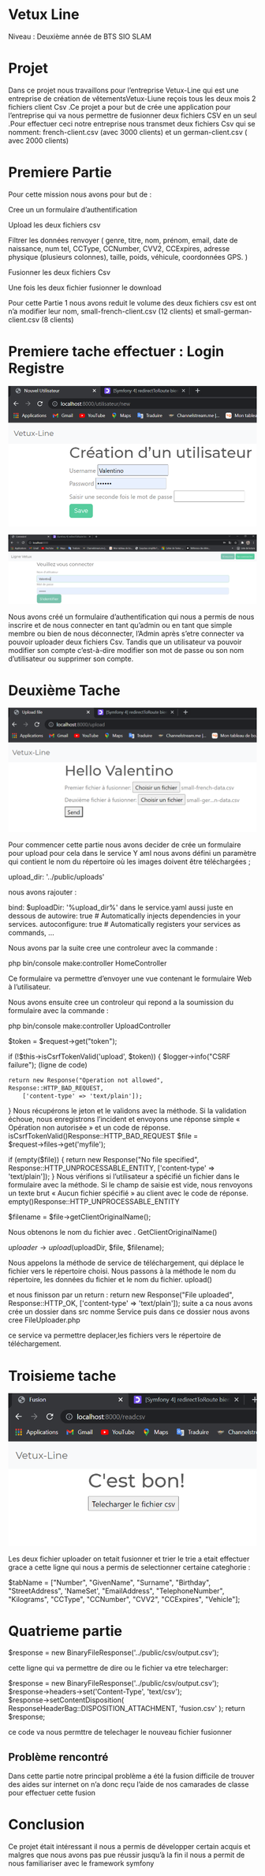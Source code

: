 <h1>Vetux Line</h1> 

Niveau : Deuxième année de BTS SIO SLAM

<h1>Projet</h1> Dans ce projet nous travaillons pour l’entreprise Vetux-Line qui est une entreprise de création de vêtementsVetux-Liune reçois tous les deux mois 2 fichiers client Csv .Ce projet a pour but de crée une application pour l’entreprise qui va nous permettre de fusionner deux fichiers CSV en un seul .Pour effectuer ceci notre entreprise nous transmet deux fichiers Csv qui se nomment: french-client.csv (avec 3000 clients) et un german-client.csv ( avec 2000 clients)

<h1>Premiere Partie </h1> Pour cette mission nous avons pour but de :

Cree un un formulaire d’authentification

Upload les deux fichiers csv

Filtrer les données renvoyer ( genre, titre, nom, prénom, email, date de naissance, num tel, CCType, CCNumber, CVV2, CCExpires, adresse physique (plusieurs colonnes), taille, poids, véhicule, coordonnées GPS. )

Fusionner les deux fichiers Csv

Une fois les deux fichier fusionner le download

Pour cette Partie 1 nous avons reduit le volume des deux fichiers csv est ont n’a modifier leur nom, small-french-client.csv (12 clients) et small-german-client.csv (8 clients)

<h1>Premiere tache effectuer : Login Registre</h1>

![](img/img1.PNG)

![](img/img2.PNG)

Nous avons créé un formulaire d’authentification qui nous a permis de nous inscrire et de nous connecter en tant qu’admin ou en tant que simple membre ou bien de nous déconnecter, l’Admin après s’etre connecter va pouvoir uploader deux fichiers Csv. Tandis que un utilisateur va pouvoir modifier son compte c’est-à-dire modifier son mot de passe ou son nom d’utilisateur ou supprimer son compte. 

<h1>Deuxième Tache </h1>

![](img/img4.PNG)

Pour commencer cette partie nous avons decider de crée un formulaire pour upload pour cela dans le service Y aml nous avons défini un paramètre qui contient le nom du répertoire où les images doivent être téléchargées ; 

upload_dir: '../public/uploads' 

nous avons rajouter : 

bind: $uploadDir: '%upload_dir%' dans le service.yaml aussi juste en dessous de autowire: true # Automatically injects dependencies in your services. autoconfigure: true # Automatically registers your services as commands, …​

Nous avons par la suite cree une controleur avec la commande :

php bin/console make:controller HomeController 

Ce formulaire va permettre d’envoyer une vue contenant le formulaire Web à l’utilisateur.

Nous avons ensuite cree un controleur qui repond a la soumission du formulaire avec la commande : 

php bin/console make:controller UploadController

$token = $request→get("token"); 

if (!$this→isCsrfTokenValid('upload', $token)) { $logger→info("CSRF failure"); (ligne de code)

    return new Response("Operation not allowed",  Response::HTTP_BAD_REQUEST,
        ['content-type' => 'text/plain']);
} 
Nous récupérons le jeton et le validons avec la méthode. Si la validation échoue, nous enregistrons l’incident et envoyons une réponse simple « Opération non autorisée » et un code de réponse. isCsrfTokenValid()Response::HTTP_BAD_REQUEST
$file = $request→files→get('myfile'); 

if (empty($file)) { return new Response("No file specified", Response::HTTP_UNPROCESSABLE_ENTITY, ['content-type' ⇒ 'text/plain']); } Nous vérifions si l’utilisateur a spécifié un fichier dans le formulaire avec la méthode. Si le champ de saisie est vide, nous renvoyons un texte brut « Aucun fichier spécifié » au client avec le code de réponse. empty()Response::HTTP_UNPROCESSABLE_ENTITY

$filename = $file→getClientOriginalName(); 

Nous obtenons le nom du fichier avec . GetClientOriginalName()

$uploader→upload($uploadDir, $file, $filename); 

Nous appelons la méthode de service de téléchargement, qui déplace le fichier vers le répertoire choisi. Nous passons à la méthode le nom du répertoire, les données du fichier et le nom du fichier. upload()

et nous finisson par un return : return new Response("File uploaded", Response::HTTP_OK, ['content-type' ⇒ 'text/plain']); suite a ca nous avons crée un dossier dans src nomme Service puis dans ce dossier nous avons cree FileUploader.php

ce service va permettre deplacer,les fichiers vers le répertoire de téléchargement.

<h1>Troisieme tache </h1>

![](img/img5.PNG)

Les deux fichier uploader on tetait fusionner et trier le trie a etait effectuer grace a cette ligne qui nous a permis de selectionner certaine categhorie :

$tabName = ["Number", "GivenName", "Surname", "Birthday", "StreetAddress", 'NameSet', "EmailAddress", "TelephoneNumber", "Kilograms", "CCType", "CCNumber", "CVV2", "CCExpires", "Vehicle"]; 

<h1>Quatrieme partie </h1>

$response = new BinaryFileResponse('../public/csv/output.csv');

cette ligne qui va permettre de dire ou le fichier va etre telecharger:

$response = new BinaryFileResponse('../public/csv/output.csv'); $response→headers→set('Content-Type', 'text/csv'); $response→setContentDisposition( ResponseHeaderBag::DISPOSITION_ATTACHMENT, 'fusion.csv' ); return $response;

ce code va nous permttre de telechager le nouveau fichier fusionner

<h2>Problème rencontré</h2> Dans cette partie notre principal problème a été la fusion difficile de trouver des aides sur internet on n’a donc reçu l’aide de nos camarades de classe pour effectuer cette fusion

<h1>Conclusion</h1>

Ce projet était intéressant il nous a permis de développer certain acquis et malgres que nous avons pas pue réussir jusqu’à la fin il nous a permit de nous familiariser avec le framework symfony
